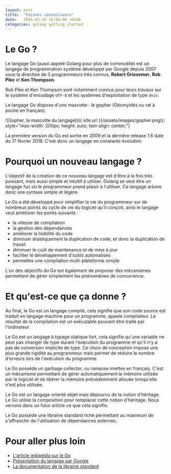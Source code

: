 ```yaml
---
layout: post
title:  "Faisons connaissance"
date:   2016-03-29 18:00:00 +0100
categories: golang getting_started
---
```


# Le Go ?

Le langage Go (aussi appelé Golang pour plus de commodité) est un langage de programmation système développé par Google depuis 2007 sous la direction de 3 programmeurs très connus, **Robert Griesemer**, **Rob Pike** et **Ken Thompson**.

Rob Pike et Ken Thompson sont notamment connus pour leurs travaux sur le système d'encodage `UTF-8` et les systèmes d'exploitation de type `Unix`.

Le langage Go dispose d'une mascotte : le gopher (Géomyidés ou rat à poche en français).

![Gopher, la mascotte du langage]({{ site.url }}/assets/images/gopher.png){: style="max-width: 200px; height: auto; text-align: center;"}

La première version du Go est sortie en 2009 et la dernière release 1.6 date du 17 février 2016. C'est donc un langage en constante évolution.

# Pourquoi un nouveau langage ?

L'objectif de la création de ce nouveau langage est d'être à la fois très puissant, mais aussi simple et intuitif à utiliser. Golang se veut être un langage fun où le programmeur prend plaisir à l'utiliser. Ce langage arbore donc une syntaxe simple et légère.

Le Go a été développé pour simplifier la vie du programmeur sur de nombreux points du cycle de vie du logiciel qu'il conçoit, ainsi le langage veut améliorer les points suivants :

  + la vitesse de compilation
  + la gestion des dépendances
  + améliorer la lisibilité du code
  + diminuer drastiquement la duplication de code, et donc la duplication de travail
  + diminuer le coût de maintenance et de mise à jour
  + faciliter le développement d'outils automatisés
  + permettre une compilation multi-plateforme simple

L'un des objectifs du Go est également de proposer des mécanismes permettant de gérer simplement les phénomènes de concurrence.

# Et qu'est-ce que ça donne ?

Au final, le Go est un langage compilé, cela signifie que son code source est traduit en langage machine pour un programme, appelé compilateur. Le résultat de la compilation est un exécutable pouvant être traité par l'ordinateur.

Le Go est un langage à typage statique fort, cela signifie qu'une variable ne peut pas changer de type durant l'exécution du programme et qu'il n'y a pas de conversion implicite de type. Ce choix de conception impose une plus grande rigidité au programmeur mais permet de réduire le nombre d'erreurs lors de l'exécution du programme.

Le Go possède un garbage collector, ou ramasse miettes en français. C'est un mécanisme permettant de gérer automatiquement la mémoire utilisée par le logiciel et de libérer la mémoire précédemment allouée lorsqu'elle n'est plus utilisée.

Le Go est un langage orienté objet mais dépourvu de la notion d'héritage. Le Go utilise la composition pour remplacer cette notion d'héritage. Nous verrons dans un futur article ce que cela signifie.

Le Go possède une librairie standard riche permettant au maximum de s'affranchir de l'utilisation de dépendances externes.

# Pour aller plus loin
  + [L'article wikipédia sur le Go](https://en.wikipedia.org/wiki/Go_(programming_language))
  + [Présentation du langage par Google](https://talks.golang.org/2012/splash.article)
  + [La documentation de la librairie standard](https://golang.org/pkg/)

